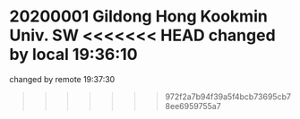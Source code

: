 20200001 Gildong Hong
Kookmin Univ. SW
<<<<<<< HEAD
changed by local 19:36:10
=======
changed by remote 19:37:30
>>>>>>> 972f2a7b94f39a5f4bcb73695cb78ee6959755a7
